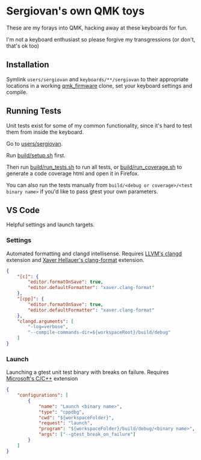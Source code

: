 # Sergiovan's own QMK toys

These are my forays into QMK, hacking away at these keyboards for fun.

I'm not a keyboard enthusiast so please forgive my transgressions (or don't, that's ok too)

## Installation

Symlink `users/sergiovan` and `keyboards/**/sergiovan` to their appropriate locations in a working [qmk_firmware](https://github.com/qmk/qmk_firmware) clone, set your keyboard settings and compile.

## Running Tests

Unit tests exist for some of my common functionality, since it's hard to test them from inside the keyboard.

Go to [users/sergiovan](users/sergiovan).

Run [build/setup.sh](users/sergiovan/build/setup.sh) first.

Then run [build/run_tests.sh](users/sergiovan/build/run_tests.sh) to run all tests, or [build/run_coverage.sh](users/sergiovan/build/run_coverage.sh) to generate a code coverage html and open it in Firefox.

You can also run the tests manually from `build/<debug or coverage>/<test binary name>` if you'd like to pass gtest your own parameters.

## VS Code

Helpful settings and launch targets.

### Settings

Automated formatting and clangd intellisense. Requires [LLVM's clangd](https://marketplace.visualstudio.com/items?itemName=llvm-vs-code-extensions.vscode-clangd) extension and [Xaver Hellauer's clang-format](https://marketplace.visualstudio.com/items?itemName=xaver.clang-format) extension.

```json
{
	"[c]": {
		"editor.formatOnSave": true,
		"editor.defaultFormatter": "xaver.clang-format"
	},
	"[cpp]": {
		"editor.formatOnSave": true,
		"editor.defaultFormatter": "xaver.clang-format"
	},
	"clangd.arguments": [
		"-log=verbose",
		"--compile-commands-dir=${workspaceRoot}/build/debug"
	]
}
```

### Launch

Launching a gtest unit test binary with breaks on failure. Requires [Microsoft's C/C++](https://marketplace.visualstudio.com/items?itemName=ms-vscode.cpptools) extension

```json
{
	"configurations": [
		{
			"name": "Launch <binary name>",
			"type": "cppdbg",
			"cwd": "${workspaceFolder}",
			"request": "launch",
			"program": "${workspaceFolder}/build/debug/<binary name>",
			"args": ["--gtest_break_on_failure"]
		}
	]
}
```
